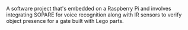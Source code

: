 A software project that's embedded on a Raspberry Pi and involves integrating SOPARE for voice recognition along with 
IR sensors to verify object presence for a gate built with Lego parts.
